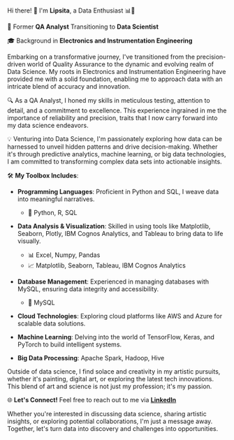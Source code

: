 Hi there! 👋 I'm **Lipsita**, a Data Enthusiast 📊🚀

🌟 Former **QA Analyst** Transitioning to **Data Scientist**

🎓 Background in **Electronics and Instrumentation Engineering**

Embarking on a transformative journey, I've transitioned from the precision-driven world of Quality Assurance to the dynamic and evolving realm of Data Science. My roots in Electronics and Instrumentation Engineering have provided me with a solid foundation, enabling me to approach data with an intricate blend of accuracy and innovation.

🔍 As a QA Analyst, I honed my skills in meticulous testing, attention to detail, and a commitment to excellence. This experience ingrained in me the importance of reliability and precision, traits that I now carry forward into my data science endeavors.

💡 Venturing into Data Science, I'm passionately exploring how data can be harnessed to unveil hidden patterns and drive decision-making. Whether it's through predictive analytics, machine learning, or big data technologies, I am committed to transforming complex data sets into actionable insights.


🛠️ **My Toolbox Includes**:

- **Programming Languages**: Proficient in Python and SQL, I weave data into meaningful narratives.
  - 🐍 Python, R, SQL

- **Data Analysis & Visualization**: Skilled in using tools like Matplotlib, Seaborn, Plotly, IBM Cognos Analytics, and Tableau to bring data to life visually.
  - 📊 Excel, Numpy, Pandas
  - 📈 Matplotlib, Seaborn, Tableau, IBM Cognos Analytics

- **Database Management**: Experienced in managing databases with MySQL, ensuring data integrity and accessibility.
  - 💾 MySQL

- **Cloud Technologies**: Exploring cloud platforms like AWS and Azure for scalable data solutions.

- **Machine Learning**: Delving into the world of TensorFlow, Keras, and PyTorch to build intelligent systems.
 
- **Big Data Processing**:
    Apache Spark, Hadoop, Hive

Outside of data science, I find solace and creativity in my artistic pursuits, whether it's painting, digital art, or exploring the latest tech innovations. This blend of art and science is not just my profession; it's my passion.

🌐 **Let's Connect!**
Feel free to reach out to me via **[LinkedIn](https://www.linkedin.com/in/lipsitatripathy)**

Whether you're interested in discussing data science, sharing artistic insights, or exploring potential collaborations, I'm just a message away. Together, let's turn data into discovery and challenges into opportunities.
